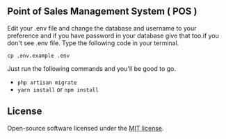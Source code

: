 ## Point of Sales Management System ( POS )

<p>
Edit your .env file and change the database and username to your preference and if you have password in your database give that too.if you don't see .env file. Type the following code in your terminal.

``` cp .env.example .env ```

Just run the following commands and you'll be good to go.
* ``` php artisan migrate ```
* ``` yarn install ``` or ``` npm install ```
</p>


## License
Open-source software licensed under the [MIT license](https://opensource.org/licenses/MIT).
